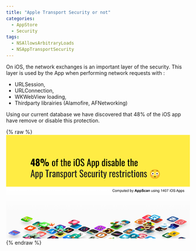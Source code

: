 ```yaml
---
title: "Apple Transport Security or not"
categories:
  - AppStore
  - Security
tags:
  - NSAllowsArbitraryLoads
  - NSAppTransportSecurity
---
```


On iOS, the network exchanges is an important layer of the security. 
This layer is used by the App when performing network requests with :
- URLSession, 
- URLConnection, 
- WKWebView loading, 
- Thirdparty librairies (Alamofire, AFNetworking)

Using our current database we have discovered that 48% of the iOS app have remove or disable this protection.

{% raw %}<img src="/assets/images/ATT-48pourcent.png" alt="" class="full">{% endraw %}
